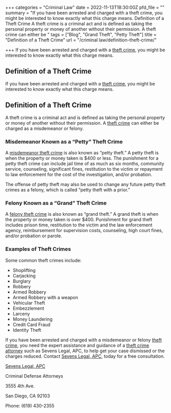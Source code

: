 +++
categories = "Criminal Law"
date = 2022-11-13T18:30:00Z
pfd_file = ""
summary = "If you have been arrested and charged with a theft crime, you might be interested to know exactly what this charge means. Definition of a Theft Crime A theft crime is a criminal act and is defined as taking the personal property or money of another without their permission. A theft crime can either be "
tags = ["Blog", "Grand Theft", "Petty Theft"]
title = "Definition of a Theft Crime"
url = "/criminal law/definition-theft-crime/"

+++
If you have been arrested and charged with a [theft crime](https://www.sevenslegal.com/san-diego-theft-lawyer/ "San Diego Theft Lawyer"), you might be interested to know exactly what this charge means.

## Definition of a Theft Crime

If you have been arrested and charged with a [theft crime](https://www.sevenslegal.com/san-diego-theft-lawyer/ "San Diego Theft Lawyer"), you might be interested to know exactly what this charge means.

## Definition of a Theft Crime

A theft crime is a criminal act and is defined as taking the personal property or money of another without their permission. A [theft crime](https://www.sevenslegal.com/san-diego-theft-lawyer/ "San Diego Theft Lawyer") can either be charged as a misdemeanor or felony.

### Misdemeanor Known as a “Petty” Theft Crime

A [misdemeanor theft crime](https://www.sevenslegal.com/san-diego-theft-lawyer/ "San Diego Theft Lawyer") is also known as “petty theft.” A petty theft is when the property or money taken is $400 or less. The punishment for a petty theft crime can include jail time of as much as six months, community service, counseling, significant fines, restitution to the victim or repayment to law enforcement for the cost of the investigation, and/or probation.

The offense of petty theft may also be used to change any future petty theft crimes as a felony, which is called “petty theft with a prior.”

### Felony Known as a “Grand” Theft Crime

A [felony theft crime](https://www.sevenslegal.com/san-diego-theft-lawyer/ "San Diego Theft Lawyer") is also known as “grand theft.” A grand theft is when the property or money taken is over $400. Punishment for grand theft includes prison time, restitution to the victim and the law enforcement agency, reimbursement for supervision costs, counseling, high court fines, and/or probation or parole.

### Examples of Theft Crimes

Some common theft crimes include:

* Shoplifting
* Carjacking
* Burglary
* Robbery
* Armed Robbery
* Armed Robbery with a weapon
* Vehicular Theft
* Embezzlement
* Larceny
* Money Laundering
* Credit Card Fraud
* Identity Theft

If you have been arrested and charged with a misdemeanor or felony [theft crime](https://www.sevenslegal.com/san-diego-theft-lawyer/ "San Diego Theft Lawyer"), you need the expert assistance and guidance of a [theft crime attorney](https://www.sevenslegal.com/san-diego-theft-lawyer/ "San Diego Theft Lawyer") such as Sevens Legal, APC, to help get your case dismissed or the charges reduced. Contact [Sevens Legal, APC](https://www.sevenslegal.com/ "Sevens Legal, APC"), today for a free consultation.

[Sevens Legal, APC](https://www.sevenslegal.com/ "Sevens Legal, APC")

Criminal Defense Attorneys

3555 4th Ave.

San Diego, CA 92103

Phone: (619) 430-2355